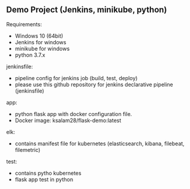 Demo Project (Jenkins, minikube, python)
----------------------------------------
Requirements: 
- Windows 10 (64bit)
- Jenkins for windows
- minikube for windows
- python 3.7.x
               
jenkinsfile: 
- pipeline config for jenkins job (build, test, deploy)
- please use this github repository for jenkins declarative pipeline (jenkinsfile) 

app: 
- python flask app with docker configuration file.
- Docker image: ksalam28/flask-demo:latest
     
elk: 
- contains manifest file for kubernetes (elasticsearch, kibana, filebeat, filemetric)

test: 
- contains pytho kubernetes 
- flask app test in python
